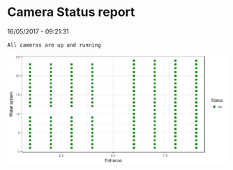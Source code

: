 Camera Status report
================
16/05/2017 - 09:21:31

    All cameras are up and running

![](camreport_files/figure-markdown_github/unnamed-chunk-2-1.png)
